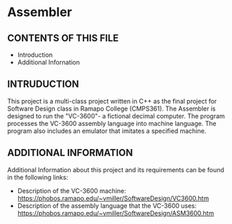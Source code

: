 # Assembler

CONTENTS OF THIS FILE
---------------------
* Introduction
* Additional Infornation


INTRUDUCTION
------------
This project is a multi-class project written in C++ as the final project for Software Design class in Ramapo College (CMPS361).
The Assembler is designed to run the "VC-3600"- a fictional decimal computer.
The program processes the VC-3600 assembly language into machine language.
The program also includes an emulator that imitates a specified machine.

ADDITIONAL INFORMATION
----------------------
Additional Information about this project and its requirements can be found in the following links:
* Description of the VC-3600 machine: https://phobos.ramapo.edu/~vmiller/SoftwareDesign/VC3600.htm
* Description of the assembly language that the VC-3600 uses: https://phobos.ramapo.edu/~vmiller/SoftwareDesign/ASM3600.htm
